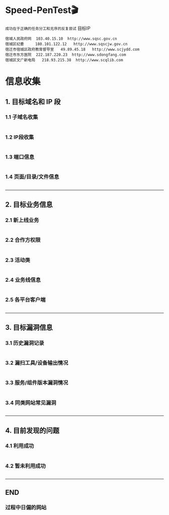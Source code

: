 # Speed-PenTest🎬

`成功在于正确的任务分工和无序的反复尝试`
目标IP

```
宿城人民政府网  103.40.15.10  http://www.sqsc.gov.cn
宿城区纪委     180.101.122.12   http://www.sqscjw.gov.cn
宿迁市宿城区政府教育督导室   49.89.45.18   http://www.scjydd.com
宿迁市东方医院  222.187.220.23  http://www.sdongfang.com
宿城区文广新电局   218.93.215.38  http://www.scqlib.com
```

# 信息收集
## 1. 目标域名和 IP 段
### 1.1 子域名收集
```

```

### 1.2 IP段收集
```

```

### 1.3 端口信息
```

```

### 1.4 页面/目录/文件信息
```

```

---

## 2. 目标业务信息
### 2.1 新上线业务
```

```

### 2.2 合作方权限
```

```

### 2.3 活动类
```

```

### 2.4 业务线信息
```

```

### 2.5 各平台客户端
```

```

---

## 3. 目标漏洞信息
### 3.1 历史漏洞记录
```

```

### 3.2 漏扫工具/设备输出情况
```

```

### 3.3 服务/组件版本漏洞情况
```

```

### 3.4 同类网站常见漏洞
```

```

---

## 4. 目前发现的问题
### 4.1 利用成功
```

```

### 4.2 暂未利用成功
```

```

---

## END
### 过程中日偏的网站
```

```



